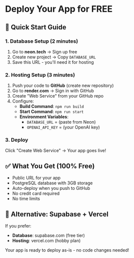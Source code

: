 # Deploy Your App for FREE

## 🚀 Quick Start Guide

### 1. Database Setup (2 minutes)
1. Go to **neon.tech** → Sign up free
2. Create new project → Copy `DATABASE_URL`
3. Save this URL - you'll need it for hosting

### 2. Hosting Setup (3 minutes)
1. Push your code to **GitHub** (create new repository)
2. Go to **render.com** → Sign in with GitHub
3. Create "Web Service" from your GitHub repo
4. Configure:
   - **Build Command**: `npm run build`
   - **Start Command**: `npm run start`
   - **Environment Variables**:
     - `DATABASE_URL` = (paste from Neon)
     - `OPENAI_API_KEY` = (your OpenAI key)

### 3. Deploy
Click "Create Web Service" → Your app goes live!

## ✅ What You Get (100% Free)
- Public URL for your app
- PostgreSQL database with 3GB storage
- Auto-deploy when you push to GitHub
- No credit card required
- No time limits

## 🔧 Alternative: Supabase + Vercel
If you prefer:
- **Database**: supabase.com (free tier)
- **Hosting**: vercel.com (hobby plan)

Your app is ready to deploy as-is - no code changes needed!